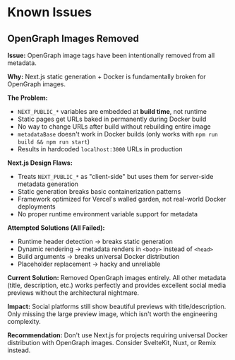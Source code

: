 # Known Issues

## OpenGraph Images Removed

**Issue:** OpenGraph image tags have been intentionally removed from all metadata.

**Why:** Next.js static generation + Docker is fundamentally broken for OpenGraph images.

**The Problem:**
- `NEXT_PUBLIC_*` variables are embedded at **build time**, not runtime
- Static pages get URLs baked in permanently during Docker build
- No way to change URLs after build without rebuilding entire image
- `metadataBase` doesn't work in Docker builds (only works with `npm run build && npm run start`)
- Results in hardcoded `localhost:3000` URLs in production

**Next.js Design Flaws:**
- Treats `NEXT_PUBLIC_*` as "client-side" but uses them for server-side metadata generation
- Static generation breaks basic containerization patterns
- Framework optimized for Vercel's walled garden, not real-world Docker deployments
- No proper runtime environment variable support for metadata

**Attempted Solutions (All Failed):**
- Runtime header detection → breaks static generation
- Dynamic rendering → metadata renders in `<body>` instead of `<head>`
- Build arguments → breaks universal Docker distribution
- Placeholder replacement → hacky and unreliable

**Current Solution:**
Removed OpenGraph images entirely. All other metadata (title, description, etc.) works perfectly and provides excellent social media previews without the architectural nightmare.

**Impact:** 
Social platforms still show beautiful previews with title/description. Only missing the large preview image, which isn't worth the engineering complexity.

**Recommendation:**
Don't use Next.js for projects requiring universal Docker distribution with OpenGraph images. Consider SvelteKit, Nuxt, or Remix instead.